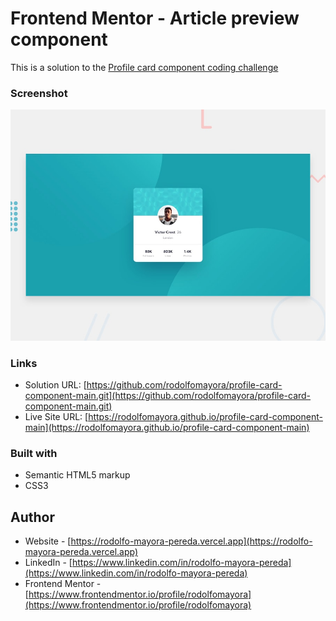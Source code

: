 # Frontend Mentor - Article preview component

This is a solution to the [Profile card component coding challenge](https://www.frontendmentor.io/challenges/article-preview-component-dYBN_pYFT)


### Screenshot

![](./design/desktop-preview.jpg)

 
### Links

- Solution URL: [https://github.com/rodolfomayora/profile-card-component-main.git](https://github.com/rodolfomayora/profile-card-component-main.git)
- Live Site URL: [https://rodolfomayora.github.io/profile-card-component-main](https://rodolfomayora.github.io/profile-card-component-main)


### Built with

- Semantic HTML5 markup
- CSS3


## Author

- Website - [https://rodolfo-mayora-pereda.vercel.app](https://rodolfo-mayora-pereda.vercel.app)
- LinkedIn - [https://www.linkedin.com/in/rodolfo-mayora-pereda](https://www.linkedin.com/in/rodolfo-mayora-pereda)
- Frontend Mentor - [https://www.frontendmentor.io/profile/rodolfomayora](https://www.frontendmentor.io/profile/rodolfomayora)